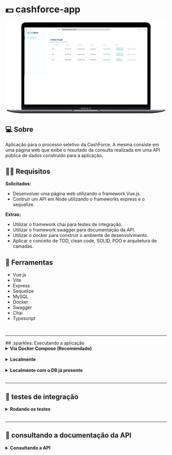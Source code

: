 # :dollar: cashforce-app 


![cover](./cover.png)


## :computer: Sobre

Aplicação para o processo seletivo da CashForce. A mesma consiste em uma página web que exibe o resultado da consulta realizada em uma API pública de dados construído para a aplicação.


## 👨‍💻 Requisitos

**Solicitados:**
* Desenvolver uma página web utilizando o framework Vue.js.
* Contruir um API em Node utilizando o frameworks express e o sequelize.

**Extras:**
* Utilizar o framework chai para testes de integração.
* Utilizar o framework swagger para documentação da API.
* Utilizar o docker para construir o ambiente de desenvolvimento.
* Aplicar o conceito de TDD, clean code, SOLID, POO e arquitetura de camadas.

## :hammer: Ferramentas

* Vue.js
* Vite
* Express
* Sequelize
* MySQL
* Docker
* Swagger
* Chai
* Typescript
<br />
<hr />
## :sparkles: Executando a aplicação
<details>
  <summary markdown="span"><strong>Via Docker Compose (Recomendado)</strong></summary><br />

  :warning:  **É necessário ter o Docker e o Docker Compose instalados na máquina.**

  > Após clonar o repositório, sequir os sequintes passos.

  :whale2:
  **Subindo os containers com as imagens**

  - Acessar o diretório raiz do projeto e execute o seguinte comando:
  ```bash
  docker-compose up --build
  ```

  **Acessando a aplicação**

  - Para Acessar a aplicação é só digitar a seguinte URL em seu navegador: http://localhost:8080

  <br />

  **Parando os containers**

  ```bash
  ctrl + c
  ```
  
<br />

  **Removendo os containers**

  ```bash
  docker-compose down
  ```

<br />
</details>
<br />

<details>
  <summary markdown="span"><strong>Localmente</strong></summary><br />

  :warning:  **É necessário ter o Node.js e o MySql instalados na máquina.**
  
  
  > Após clonar o repositório, seguir os seguintes passos.
  
  
  
  **Back-end**
  
  - Acessar o diretório do back-end.
  ```bash
  cd backend 
  ```

  - Definir as varáveis de ambiente em um arquivo .env; 
    - É necessário criar um arquivo .env na raiz do diretório do back-end.
    - A seguir, definir as seguintes variáveis de ambiente:
    - Exemplo:
  
  ```env
  DB_HOST=localhost
  DB_USER=root
  DB_PASS=docker
  DB_NAME=cashforce 
  DB_PORT=3306
  ```

  - OBS: o arquivo example.env contém um exemplo de como deve ser o arquivo .env.
    - É necessário renomear o arquivo example.env para .env. e preencher as variáveis de ambiente conforme sua configuração.

  - Instalar as dependências.
  ```bash  
  npm install
  ``` 
  
  - Rodar o back-end.
  ```bash  
  npm start
  ```

  <br />

  **Front-end**

  - Acessar o diretório do front-end.
  ```bash
  cd frontend 
  ```

  - Instalar as dependências.
  ```bash  
  npm install
  ```
  
  - Rodar o front-end.
  ```bash  
  npm start
  ```
  - Acessar a aplicação em http://localhost:8080
  

<br />
</details>
<br />


<details>
  <summary markdown="span"><strong>Localmente com o DB já presente</strong></summary><br />

  :warning:  **É necessário ter o Node.js instalado na máquina.**
  
  > Após clonar o repositório, seguir os seguintes passos.
    
  **Back-end**
  
  - Acessar o diretório do back-end.
  ```bash
  cd backend 
  ```

  - Definir as varáveis de ambiente em um arquivo .env; 
    - É necessário criar um arquivo .env na raiz do diretório do back-end.
    - A seguir, definir as seguintes variáveis de ambiente:
    - Exemplo:
  
  ```env
  DB_HOST=localhost
  DB_USER=root
  DB_PASS=docker
  DB_NAME=cashforce 
  DB_PORT=3306
  ```

    - OBS: o arquivo example.env contém um exemplo de como deve ser o arquivo .env.
      - É necessário renomear o arquivo example.env para .env. e preencher as variáveis de ambiente conforme sua configuração.

  - Instalar as dependências.
  ```bash  
  npm install
  ``` 
  
  - Rodar o back-end.
  ```bash  
  npm run dev
  ```

  <br />

  **Front-end**

  - Acessar o diretório do front-end.
  ```bash
  cd frontend 
  ```

  - Instalar as dependências.
  ```bash  
  npm install
  ```
  
  - Rodar o front-end.
  ```bash  
  npm start
  ```
  
  - Acessar a aplicação em http://localhost:8080


<br />
</details>


<br />
<hr />

## :pushpin: testes de integração
<details>
  <summary markdown="span"><strong>Rodando os testes</strong></summary><br />

  > Após subir o back-end, executar os comandos abaixo.
  
  - Acessar o diretório do back-end.
  ```bash
  cd backend 
  ```
  
  - Executar os testes.
  ```bash
  npm run test
  ```

<br />
</details>

<br />
<hr />

## :memo: consultando a documentação da API
<details>
  <summary markdown="span"><strong>Consultando a API</strong></summary><br />

  > Com o back-end rodando, acessar a seguinte URL em seu navegador:

    
  http://localhost:3001/api-docs

<br />
</details>
  